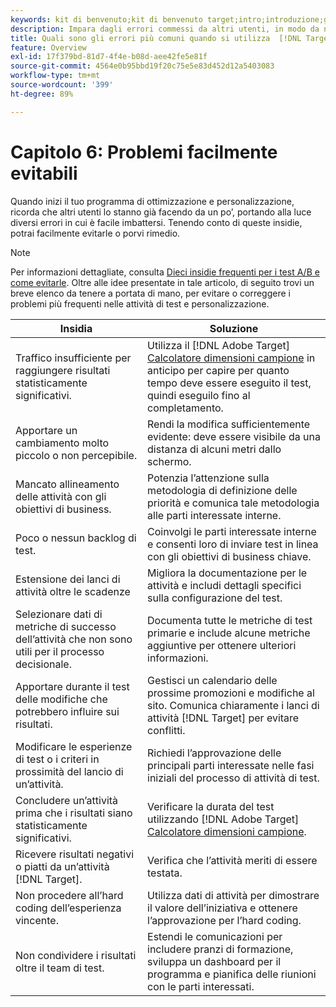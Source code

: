 ```yaml
---
keywords: kit di benvenuto;kit di benvenuto target;intro;introduzione;guida introduttiva
description: Impara dagli errori commessi da altri utenti, in modo da non ripeterli quando utilizzi Adobe  [!DNL Target]  come parte della tua strategia di test e personalizzazione.
title: Quali sono gli errori più comuni quando si utilizza  [!DNL Target]  e come evitarli?
feature: Overview
exl-id: 17f379bd-81d7-4f4e-b08d-aee42fe5e81f
source-git-commit: 4564e0b95bbd19f20c75e5e83d452d12a5403083
workflow-type: tm+mt
source-wordcount: '399'
ht-degree: 89%

---
```


# Capitolo 6: Problemi facilmente evitabili

Quando inizi il tuo programma di ottimizzazione e personalizzazione, ricorda che altri utenti lo stanno già facendo da un po’, portando alla luce diversi errori in cui è facile imbattersi. Tenendo conto di queste insidie, potrai facilmente evitarle o porvi rimedio.

>[!NOTE]
>
>Per informazioni dettagliate, consulta [Dieci insidie frequenti per i test A/B e come evitarle](/help/main/c-activities/t-test-ab/common-ab-testing-pitfalls.md). Oltre alle idee presentate in tale articolo, di seguito trovi un breve elenco da tenere a portata di mano, per evitare o correggere i problemi più frequenti nelle attività di test e personalizzazione.

| Insidia | Soluzione |
| --- | --- |
| Traffico insufficiente per raggiungere risultati statisticamente significativi. | Utilizza il [!DNL Adobe Target] [Calcolatore dimensioni campione](/help/main/c-activities/t-test-ab/sample-size-determination.md#section_6B8725BD704C4AFE939EF2A6B6E834E6) in anticipo per capire per quanto tempo deve essere eseguito il test, quindi eseguilo fino al completamento. |
| Apportare un cambiamento molto piccolo o non percepibile. | Rendi la modifica sufficientemente evidente: deve essere visibile da una distanza di alcuni metri dallo schermo. |
| Mancato allineamento delle attività con gli obiettivi di business. | Potenzia l’attenzione sulla metodologia di definizione delle priorità e comunica tale metodologia alle parti interessate interne. |
| Poco o nessun backlog di test. | Coinvolgi le parti interessate interne e consenti loro di inviare test in linea con gli obiettivi di business chiave. |
| Estensione dei lanci di attività oltre le scadenze | Migliora la documentazione per le attività e includi dettagli specifici sulla configurazione del test. |
| Selezionare dati di metriche di successo dell’attività che non sono utili per il processo decisionale. | Documenta tutte le metriche di test primarie e include alcune metriche aggiuntive per ottenere ulteriori informazioni. |
| Apportare durante il test delle modifiche che potrebbero influire sui risultati. | Gestisci un calendario delle prossime promozioni e modifiche al sito. Comunica chiaramente i lanci di attività [!DNL Target] per evitare conflitti. |
| Modificare le esperienze di test o i criteri in prossimità del lancio di un’attività. | Richiedi l’approvazione delle principali parti interessate nelle fasi iniziali del processo di attività di test. |
| Concludere un’attività prima che i risultati siano statisticamente significativi. | Verificare la durata del test utilizzando [!DNL Adobe Target] [Calcolatore dimensioni campione](/help/main/c-activities/t-test-ab/sample-size-determination.md#section_6B8725BD704C4AFE939EF2A6B6E834E6). |
| Ricevere risultati negativi o piatti da un’attività [!DNL Target]. | Verifica che l’attività meriti di essere testata. |
| Non procedere all’hard coding dell’esperienza vincente. | Utilizza dati di attività per dimostrare il valore dell’iniziativa e ottenere l’approvazione per l’hard coding. |
| Non condividere i risultati oltre il team di test. | Estendi le comunicazioni per includere pranzi di formazione, sviluppa un dashboard per il programma e pianifica delle riunioni con le parti interessati. |
